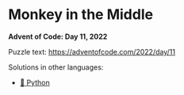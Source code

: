 # Monkey in the Middle

**Advent of Code: Day 11, 2022**

Puzzle text: https://adventofcode.com/2022/day/11

Solutions in other languages:

- [🐍 Python](../../../../python/2022/11_monkey_in_the_middle)
